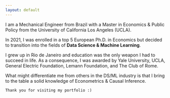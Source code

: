 ```yaml
---
layout: default
---
```


I am a Mechanical Engineer from Brazil with a Master in Economics & Public Policy from the University of California Los Angeles (UCLA). 

In 2021, I was enrolled in a top 5 European Ph.D. in Economics but decided to transition into the fields of
**Data Science & Machine Learning**.

I grew up in Rio de Janeiro and education was the only weapon I had to succeed in
life. As a consequence, I was awarded by Yale University, UCLA, General Electric
Foundation, Lemann Foundation, and The Club of Rome.

What might differentiate me from others in the DS/ML industry is that I bring to the table a solid knowledge of Econometrics & Causal Inference.


```
Thank you for visiting my portfolio :)
```

